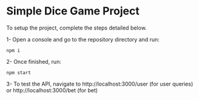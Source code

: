 # Simple Dice Game Project

To setup the project, complete the steps detailed below.

1- Open a console and go to the repository directory and run:

```npm i```

2- Once finished, run:

```npm start```

3- To test the API, navigate to http://localhost:3000/user (for user queries) or http://localhost:3000/bet (for bet)

